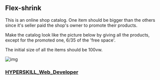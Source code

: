 ## Flex-shrink

This is an online shop catalog. One item should be bigger than the others since it's seller paid the shop's owner to promote their products.

Make the catalog look like the picture below by giving all the products, except for the promoted one, 6/35 of the 'free space'.

The initial size of all the items should be 100vw.

![img](https://ucarecdn.com/597daf0d-8692-49e7-a2b2-1d5f8ebee6ae/)

### [HYPERSKILL_Web_Developer](https://github.com/kakanew/HYPERSKILL_Web_Developer)

